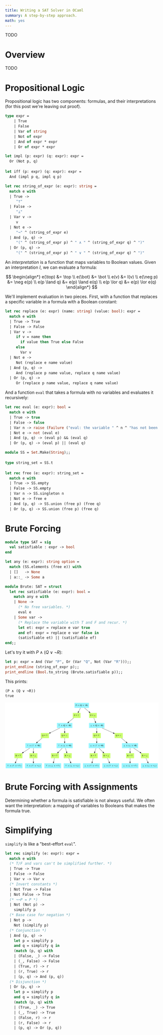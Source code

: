 ```yaml
---
title: Writing a SAT Solver in OCaml
summary: A step-by-step approach.
math: yes
---
```


TODO

# Overview

TODO

# Propositional Logic

Propositional logic has two components: formulas, and their interpretations (for this post we're leaving out proof).

```ocaml
type expr =
    | True
    | False
    | Var of string
    | Not of expr
    | And of expr * expr
    | Or of expr * expr
```

```ocaml
let impl (p: expr) (q: expr): expr =
  Or (Not p, q)
  
let iff (p: expr) (q: expr): expr =
  And (impl p q, impl q p)
```

```ocaml
let rec string_of_expr (e: expr): string =
  match e with
  | True ->
     "⊤"
  | False ->
     "⊥"
  | Var v ->
     v
  | Not e ->
     "¬" ^ (string_of_expr e)
  | And (p, q) ->
     "(" ^ (string_of_expr p) ^ " ∧ " ^ (string_of_expr q) ^ ")"
  | Or (p, q) ->
     "(" ^ (string_of_expr p) ^ " ∨ " ^ (string_of_expr q) ^ ")"
```

An _interpretation_ is a function that maps variables to Boolean values. Given an interpretation $I$, we can evaluate a formula:

$$
\begin{align*}
e(\top) &= \top \\
e(\bot) &= \bot \\
e(v) &= I(v) \\
e(\neg p) &= \neg e(p) \\
e(p \land q) &= e(p) \land e(q) \\
e(p \lor q) &= e(p) \lor e(q)
\end{align*}
$$

We'll implement evaluation in two pieces. First, with a function that replaces a specific variable in a formula with a Boolean constant:

```ocaml
let rec replace (e: expr) (name: string) (value: bool): expr =
  match e with
  | True -> True
  | False -> False
  | Var v ->
     if v = name then
       if value then True else False
     else
       Var v
  | Not e ->
     Not (replace e name value)
  | And (p, q) ->
     And (replace p name value, replace q name value)
  | Or (p, q) ->
     Or (replace p name value, replace q name value)
```

And a function `eval` that takes a formula with no variables and evaluates it recursively:

```ocaml
let rec eval (e: expr): bool =
  match e with
  | True -> true
  | False -> false
  | Var n -> raise (Failure ("eval: the variable " ^ n ^ "has not been replaced."))
  | Not e -> not (eval e)
  | And (p, q) -> (eval p) && (eval q)
  | Or (p, q) -> (eval p) || (eval q)
```

```ocaml
module SS = Set.Make(String);;

type string_set = SS.t

let rec free (e: expr): string_set =
  match e with
  | True -> SS.empty
  | False -> SS.empty
  | Var n -> SS.singleton n
  | Not e -> free e
  | And (p, q) -> SS.union (free p) (free q)
  | Or (p, q) -> SS.union (free p) (free q)
```

# Brute Forcing

```ocaml
module type SAT = sig
  val satisfiable : expr -> bool
end
```

```ocaml
let any (e: expr): string option =
  match (SS.elements (free e)) with
  | []   -> None
  | a::_ -> Some a
```

```ocaml
module Brute: SAT = struct  
  let rec satisfiable (e: expr): bool =
    match any e with
    | None ->
      (* No free variables. *)
      eval e
    | Some var ->
      (* Replace the variable with T and F and recur. *)
      let et: expr = replace e var true
      and ef: expr = replace e var false in
      (satisfiable et) || (satisfiable ef)
end;;
```

Let's try it with $P \land (Q \lor \neg R)$:

```ocaml
let p: expr = And (Var "P", Or (Var "Q", Not (Var "R")));;
print_endline (string_of_expr p);;
print_endline (Bool.to_string (Brute.satisfiable p));;
```

This prints:

```
(P ∧ (Q ∨ ¬R))
true
```

![](/assets/content/writing-sat-solver-ocaml/bruteforcing.svg)

# Brute Forcing with Assignments

Determining whether a formula is satisfiable is not always useful. We often want the interpretation: a mapping of variables to Booleans that makes the formula true.

# Simplifying

`simplify` is like a "best-effort `eval`".

```ocaml
let rec simplify (e: expr): expr =
  match e with
  (* T/F and vars can't be simplified further. *)
  | True -> True
  | False -> False
  | Var v -> Var v
  (* Invert constants *)
  | Not True -> False
  | Not False -> True
  (* ¬¬P = P *)
  | Not (Not p) ->
    simplify p
  (* Base case for negation *)
  | Not p ->
    Not (simplify p)
  (* Conjunction *)
  | And (p, q) ->
    let p = simplify p
    and q = simplify q in
    (match (p, q) with
    | (False, _) -> False
    | (_, False) -> False
    | (True, r) -> r
    | (r, True) -> r
    | (p, q) -> And (p, q))
  (* Disjunction *)
  | Or (p, q) ->
    let p = simplify p
    and q = simplify q in
    (match (p, q) with
    | (True, _) -> True
    | (_, True) -> True
    | (False, r) -> r
    | (r, False) -> r
    | (p, q) -> Or (p, q))
```